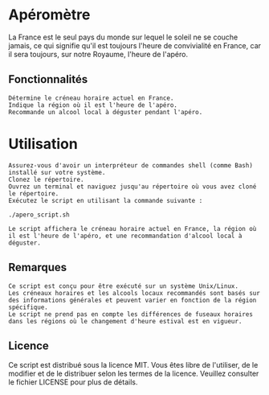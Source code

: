 # Apéromètre

La France est le seul pays du monde sur lequel le soleil ne se couche jamais, ce qui signifie qu'il est toujours l'heure de convivialité en France, car il sera toujours, sur notre Royaume, l'heure de l'apéro.

## Fonctionnalités

    Détermine le créneau horaire actuel en France.
    Indique la région où il est l'heure de l'apéro.
    Recommande un alcool local à déguster pendant l'apéro.

# Utilisation

    Assurez-vous d'avoir un interpréteur de commandes shell (comme Bash) installé sur votre système.
    Clonez le répertoire.
    Ouvrez un terminal et naviguez jusqu'au répertoire où vous avez cloné le répertoire.
    Exécutez le script en utilisant la commande suivante :

``./apero_script.sh``

    Le script affichera le créneau horaire actuel en France, la région où il est l'heure de l'apéro, et une recommandation d'alcool local à déguster.

## Remarques

    Ce script est conçu pour être exécuté sur un système Unix/Linux.
    Les créneaux horaires et les alcools locaux recommandés sont basés sur des informations générales et peuvent varier en fonction de la région spécifique.
    Le script ne prend pas en compte les différences de fuseaux horaires dans les régions où le changement d'heure estival est en vigueur.

## Licence

Ce script est distribué sous la licence MIT. Vous êtes libre de l'utiliser, de le modifier et de le distribuer selon les termes de la licence. Veuillez consulter le fichier LICENSE pour plus de détails.
